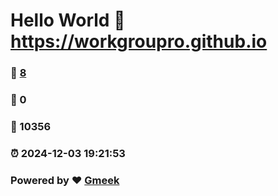 # Hello World  :link: https://workgroupro.github.io 
### :page_facing_up: [8](https://workgroupro.github.io/tag.html) 
### :speech_balloon: 0 
### :hibiscus: 10356 
### :alarm_clock: 2024-12-03 19:21:53 
### Powered by :heart: [Gmeek](https://github.com/Meekdai/Gmeek)

